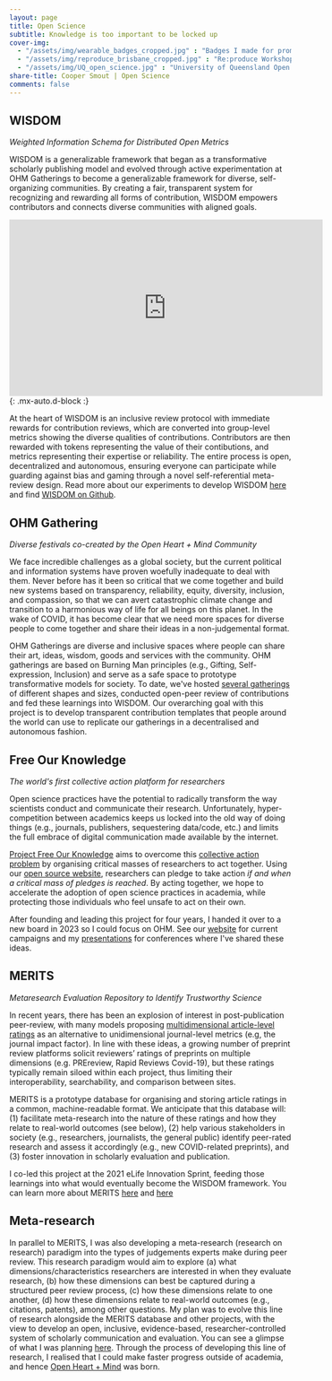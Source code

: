 ```yaml
---
layout: page
title: Open Science
subtitle: Knowledge is too important to be locked up
cover-img: 
  - "/assets/img/wearable_badges_cropped.jpg" : "Badges I made for promoting Project FOK (2019)"
  - "/assets/img/reproduce_brisbane_cropped.jpg" : "Re:produce Workshop, Brisbane (December, 2019)"
  - "/assets/img/UQ_open_science.jpg" : "University of Queensland Open Science Conference (September, 2018)"
share-title: Cooper Smout | Open Science
comments: false
---
```


## WISDOM
_Weighted Information Schema for Distributed Open Metrics_

WISDOM is a generalizable framework that began as a transformative scholarly publishing model and evolved through active experimentation at OHM Gatherings to become a generalizable framework for diverse, self-organizing communities. By creating a fair, transparent system for recognizing and rewarding all forms of contribution, WISDOM empowers contributors and connects diverse communities with aligned goals.

<iframe width="560" height="315" style="text-align:center" src="https://www.youtube.com/watch?v=yUmmEZqdGRw" frameborder="0" allow="accelerometer; autoplay; clipboard-write; encrypted-media; gyroscope; picture-in-picture" allowfullscreen></iframe>{: .mx-auto.d-block :}


At the heart of WISDOM is an inclusive review protocol with immediate rewards for contribution reviews, which are converted into group-level metrics showing the diverse qualities of contributions. Contributors are then rewarded with tokens representing the value of their contibutions, and metrics representing their expertise or reliability. The entire process is open, decentralized and autonomous, ensuring everyone can participate while guarding against bias and gaming through a novel self-referential meta-review design. Read more about our experiments to develop WISDOM [here](https://openheartmind.org/research/) and find [WISDOM on Github](https://github.com/openheartmind/WISDOM).

## OHM Gathering
_Diverse festivals co-created by the Open Heart + Mind Community_

We face incredible challenges as a global society, but the current political and information systems have proven woefully inadequate to deal with them. Never before has it been so critical that we come together and build new systems based on transparency, reliability, equity, diversity, inclusion, and compassion, so that we can avert catastrophic climate change and transition to a harmonious way of life for all beings on this planet. In the wake of COVID, it has become clear that we need more spaces for diverse people to come together and share their ideas in a non-judgemental format. 

OHM Gatherings are diverse and inclusive spaces where people can share their art, ideas, wisdom, goods and services with the community. OHM gatherings are based on Burning Man principles (e.g., Gifting, Self-expression, Inclusion) and serve as a safe space to prototype transformative models for society. To date, we've hosted [several gatherings](https://openheartmind.org/community/) of different shapes and sizes, conducted open-peer review of contributions and fed these learnings into WISDOM. Our overarching goal with this project is to develop transparent contribution templates that people around the world can use to replicate our gatherings in a decentralised and autonomous fashion. 

## Free Our Knowledge
_The world's first collective action platform for researchers_

Open science practices have the potential to radically transform the way scientists conduct and communicate their research. Unfortunately, hyper-competition between academics keeps us locked into the old way of doing things (e.g., journals, publishers, sequestering data/code, etc.) and limits the full embrace of digital communication made available by the internet. 

[Project Free Our Knowledge](https://freeourknowledge.org/) aims to overcome this [collective action problem](https://en.wikipedia.org/wiki/Collective_action_problem) by organising critical masses of researchers to act together. Using our [open source website](https://freeourknowledge.org/), researchers can pledge to take action *if and when a critical mass of pledges is reached*. By acting together, we hope to accelerate the adoption of open science practices in academia, while protecting those individuals who feel unsafe to act on their own. 

After founding and leading this project for four years, I handed it over to a new board in 2023 so I could focus on OHM. See our [website](https://freeourknowledge.org/) for current campaigns and my [presentations](/presentations) for conferences where I've shared these ideas.

## MERITS
_Metaresearch Evaluation Repository to Identify Trustworthy Science_

In recent years, there has been an explosion of interest in post-publication peer-review, with many models proposing [multidimensional article-level ratings](https://doi.org/10.3389/fncom.2012.00079) as an alternative to unidimensional journal-level metrics (e.g, the journal impact factor). In line with these ideas, a growing number of preprint review platforms solicit reviewers’ ratings of preprints on multiple dimensions (e.g. PREreview, Rapid Reviews Covid-19), but these ratings typically remain siloed within each project, thus limiting their interoperability, searchability, and comparison between sites. 

MERITS is a prototype database for organising and storing article ratings in a common, machine-readable format. We anticipate that this database will: (1) facilitate meta-research into the nature of these ratings and how they relate to real-world outcomes (see below), (2) help various stakeholders in society (e.g., researchers, journalists, the general public) identify peer-rated research and assess it accordingly (e.g., new COVID-related preprints), and (3) foster innovation in scholarly evaluation and publication. 

I co-led this project at the 2021 eLife Innovation Sprint, feeding those learnings into what would eventually become the WISDOM framework. You can learn more about MERITS [here](https://sprint.elifesciences.org/projects2021/) and [here](https://www.youtube.com/watch?v=_ee4ESnzI40)

## Meta-research
In parallel to MERITS, I was also developing a meta-research (research on research) paradigm into the types of judgements experts make during peer review. This research paradigm would aim to explore (a) what dimensions/characteristics researchers are interested in when they evaluate research, (b) how these dimensions can best be captured during a structured peer review process, (c) how these dimensions relate to one another, (d) how these dimensions relate to real-world outcomes (e.g., citations, patents), among other questions. My plan was to evolve this line of research alongside the MERITS database and other projects, with the view to develop an open, inclusive, evidence-based, researcher-controlled system of scholarly communication and evaluation. You can see a glimpse of what I was planning [here](https://youtu.be/aKHMcTsO6Eg). Through the process of developing this line of research, I realised that I could make faster progress outside of academia, and hence [Open Heart + Mind](https://openheartmind.org) was born.

